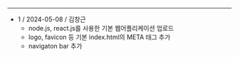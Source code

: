 * * *


* 1 / 2024-05-08 / 김창근
  - node.js, react.js를 사용한 기본 웹어플리케이션 업로드 
  - logo, favicon 등 기본 index.html의 META 태그 추가
  - navigaton bar 추가 